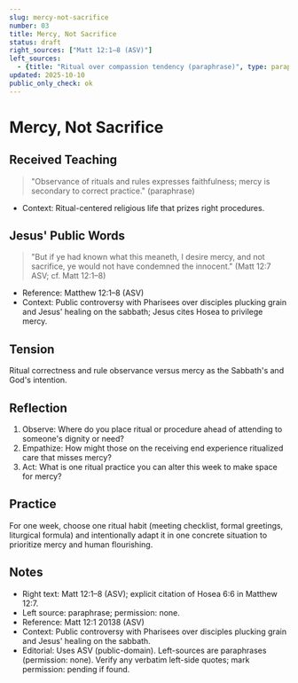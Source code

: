```yaml
---
slug: mercy-not-sacrifice
number: 03
title: Mercy, Not Sacrifice
status: draft
right_sources: ["Matt 12:1–8 (ASV)"]
left_sources:
  - {title: "Ritual over compassion tendency (paraphrase)", type: paraphrase, permission: none}
updated: 2025-10-10
public_only_check: ok
---
```


# Mercy, Not Sacrifice

## Received Teaching
> "Observance of rituals and rules expresses faithfulness; mercy is secondary to correct practice." (paraphrase)
- Context: Ritual-centered religious life that prizes right procedures.

## Jesus' Public Words
> "But if ye had known what this meaneth, I desire mercy, and not sacrifice, ye would not have condemned the innocent." (Matt 12:7 ASV; cf. Matt 12:1–8)
- Reference: Matthew 12:1–8 (ASV)
- Context: Public controversy with Pharisees over disciples plucking grain and Jesus' healing on the sabbath; Jesus cites Hosea to privilege mercy.

## Tension
Ritual correctness and rule observance versus mercy as the Sabbath's and God's intention.

## Reflection
1. Observe: Where do you place ritual or procedure ahead of attending to someone's dignity or need?
2. Empathize: How might those on the receiving end experience ritualized care that misses mercy?
3. Act: What is one ritual practice you can alter this week to make space for mercy?

## Practice
For one week, choose one ritual habit (meeting checklist, formal greetings, liturgical formula) and intentionally adapt it in one concrete situation to prioritize mercy and human flourishing.

## Notes
- Right text: Matt 12:1–8 (ASV); explicit citation of Hosea 6:6 in Matthew 12:7.
- Left source: paraphrase; permission: none.
- Reference: Matt 12:1
20138 (ASV)
- Context: Public controversy with Pharisees over disciples plucking grain and Jesus' healing on the sabbath.
- Editorial: Uses ASV (public-domain). Left-sources are paraphrases (permission: none). Verify any verbatim left-side quotes; mark permission: pending if found.